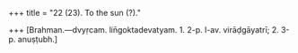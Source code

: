 +++
title = "22 (23). To the sun (?)."

+++
[Brahman.—dvyṛcam. lin̄goktadevatyam. 1. 2-p. l-av. virāḍgāyatrī; 2. 3-p. anuṣṭubh.]
